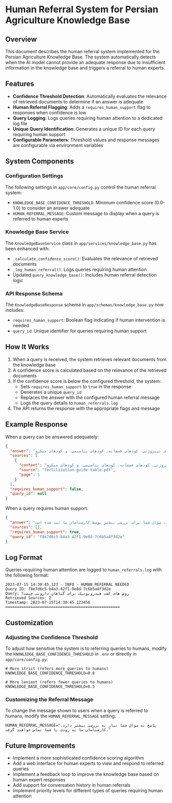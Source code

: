 # Human Referral System for Persian Agriculture Knowledge Base

## Overview

This document describes the human referral system implemented for the Persian Agriculture Knowledge Base. The system automatically detects when the AI model cannot provide an adequate response due to insufficient information in the knowledge base and triggers a referral to human experts.

## Features

- **Confidence Threshold Detection**: Automatically evaluates the relevance of retrieved documents to determine if an answer is adequate
- **Human Referral Flagging**: Adds a `requires_human_support` flag to responses when confidence is low
- **Query Logging**: Logs queries requiring human attention to a dedicated log file
- **Unique Query Identification**: Generates a unique ID for each query requiring human support
- **Configurable Parameters**: Threshold values and response messages are configurable via environment variables

## System Components

### Configuration Settings

The following settings in `app/core/config.py` control the human referral system:

- `KNOWLEDGE_BASE_CONFIDENCE_THRESHOLD`: Minimum confidence score (0.0-1.0) to consider an answer adequate
- `HUMAN_REFERRAL_MESSAGE`: Custom message to display when a query is referred to human experts

### Knowledge Base Service

The `KnowledgeBaseService` class in `app/services/knowledge_base.py` has been enhanced with:

- `_calculate_confidence_score()`: Evaluates the relevance of retrieved documents
- `_log_human_referral()`: Logs queries requiring human attention
- Updated `query_knowledge_base()`: Includes human referral detection logic

### API Response Schema

The `KnowledgeBaseResponse` schema in `app/schemas/knowledge_base.py` now includes:

- `requires_human_support`: Boolean flag indicating if human intervention is needed
- `query_id`: Unique identifier for queries requiring human support

## How It Works

1. When a query is received, the system retrieves relevant documents from the knowledge base
2. A confidence score is calculated based on the relevance of the retrieved documents
3. If the confidence score is below the configured threshold, the system:
   - Sets `requires_human_support` to `true` in the response
   - Generates a unique `query_id`
   - Replaces the answer with the configured human referral message
   - Logs the query details to `human_referrals.log`
4. The API returns the response with the appropriate flags and message

## Example Response

When a query can be answered adequately:

```json
{
  "answer": "انواع کودهای شیمیایی عبارتند از: کودهای نیتروژنی، کودهای فسفاته، کودهای پتاسیمی، و کودهای میکرو.",
  "sources": [
    {
      "content": "کودهای شیمیایی به چند دسته تقسیم می‌شوند: کودهای نیتروژنی، کودهای فسفاته، کودهای پتاسیمی، و کودهای میکرو.",
      "source": "fertilization-guide-table.pdf",
      "page": 5
    }
  ],
  "requires_human_support": false,
  "query_id": null
}
```

When a query requires human support:

```json
{
  "answer": "متأسفانه، اطلاعات کافی در پایگاه دانش برای پاسخ به این سؤال وجود ندارد. سؤال شما برای بررسی بیشتر توسط کارشناسان ما ثبت شده است.",
  "sources": [],
  "requires_human_support": true,
  "query_id": "f8e7d6c5-b4a3-42f1-9e8d-7c6b5a4f3d2e"
}
```

## Log Format

Queries requiring human attention are logged to `human_referrals.log` with the following format:

```
2023-07-15 14:30:45,123 - INFO - HUMAN REFERRAL NEEDED
Query ID: f8e7d6c5-b4a3-42f1-9e8d-7c6b5a4f3d2e
Query: روش های کشت هیدروپونیک برای گیاهان دارویی چیست؟
Retrieved Sources: 2
Timestamp: 2023-07-15T14:30:45.123456
==================================================
```

## Customization

### Adjusting the Confidence Threshold

To adjust how sensitive the system is to referring queries to humans, modify the `KNOWLEDGE_BASE_CONFIDENCE_THRESHOLD` in `.env` or directly in `app/core/config.py`:

```
# More strict (refers more queries to humans)
KNOWLEDGE_BASE_CONFIDENCE_THRESHOLD=0.8

# More lenient (refers fewer queries to humans)
KNOWLEDGE_BASE_CONFIDENCE_THRESHOLD=0.5
```

### Customizing the Referral Message

To change the message shown to users when a query is referred to humans, modify the `HUMAN_REFERRAL_MESSAGE` setting:

```
HUMAN_REFERRAL_MESSAGE="پاسخ به سوال شما نیاز به بررسی بیشتر دارد. کارشناسان ما به زودی با شما تماس خواهند گرفت."
```

## Future Improvements

- Implement a more sophisticated confidence scoring algorithm
- Add a web interface for human experts to view and respond to referred queries
- Implement a feedback loop to improve the knowledge base based on human expert responses
- Add support for conversation history in human referrals
- Implement priority levels for different types of queries requiring human attention